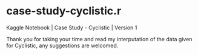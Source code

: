 # case-study-cyclistic.r
Kaggle Notebook | Case Study - Cyclistic | Version 1

Thank you for taking your time and read my interputation of the data given for Cyclistic, any suggestions are welcomed. 

